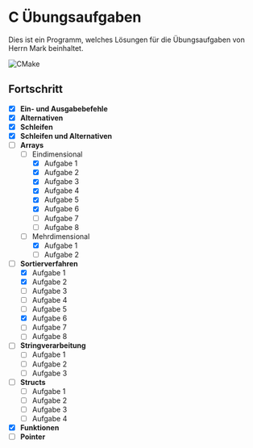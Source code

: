 # C Übungsaufgaben
Dies ist ein Programm, welches Lösungen für die Übungsaufgaben von Herrn Mark beinhaltet.  


![CMake](https://github.com/Marormur/CUebungsaufgaben/workflows/CMake/badge.svg?event=push)

## Fortschritt
- [x] **Ein- und Ausgabebefehle**
- [x] **Alternativen**
- [x] **Schleifen**
- [x] **Schleifen und Alternativen**
- [ ] **Arrays**
    - [ ] Eindimensional
        - [x] Aufgabe 1
        - [x] Aufgabe 2
        - [x] Aufgabe 3
        - [x] Aufgabe 4
        - [x] Aufgabe 5
        - [x] Aufgabe 6
        - [ ] Aufgabe 7
        - [ ] Aufgabe 8
    - [ ] Mehrdimensional
        - [x] Aufgabe 1
        - [ ] Aufgabe 2
- [ ] **Sortierverfahren**
    - [x] Aufgabe 1 
    - [x] Aufgabe 2 
    - [ ] Aufgabe 3 
    - [ ] Aufgabe 4 
    - [ ] Aufgabe 5 
    - [x] Aufgabe 6 
    - [ ] Aufgabe 7 
    - [ ] Aufgabe 8
- [ ] **Stringverarbeitung**
    - [ ] Aufgabe 1
    - [ ] Aufgabe 2
    - [ ] Aufgabe 3
- [ ] **Structs**
    - [ ] Aufgabe 1
    - [ ] Aufgabe 2
    - [ ] Aufgabe 3
    - [ ] Aufgabe 4
- [x] **Funktionen**
- [ ] **Pointer**
